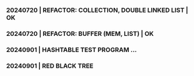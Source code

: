 ### 20240720 | REFACTOR: COLLECTION, DOUBLE LINKED LIST | OK
### 20240720 | REFACTOR: BUFFER (MEM, LIST) | OK
### 20240901 | HASHTABLE TEST PROGRAM ...
### 20240901 | RED BLACK TREE
